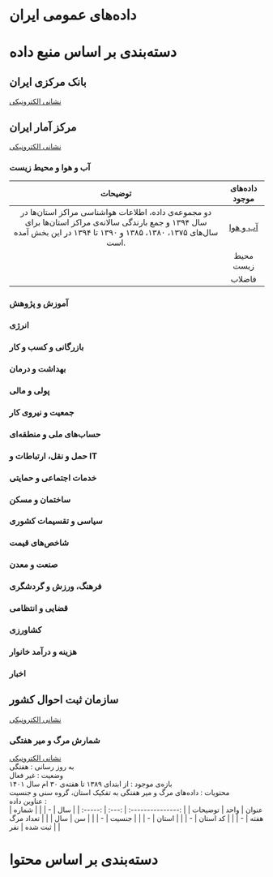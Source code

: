 
# داده‌های عمومی ایران

# دسته‌بندی بر اساس منبع داده

## بانک مرکزی ایران

[نشانی الکترونیکی](https://www.cbi.ir/)

## مرکز آمار ایران
[نشانی الکترونیکی](https://www.amar.org.ir/)

### آب و هوا و محیط زیست

|                                                                              توضیحات                                                                              |        داده‌های موجود         |
| :---------------------------------------------------------------------------------------------------------------------------------------------------------------: | :--------------------------: |
| دو مجموعه‌ی داده، اطلاعات هواشناسی مراکز استان‌ها در سال ۱۳۹۴ و جمع بارندگی سالانه‌ی مراکز استان‌ها برای سال‌های ۱۳۷۵، ۱۳۸۰، ۱۳۸۵ و ۱۳۹۰ تا ۱۳۹۴  در این بخش آمده است. | [آب و هوا](./SCI/Weather.md) |
|                                                                                                                                                                   |          محیط زیست           |
|                                                                                                                                                                   |            فاضلاب            |


### آموزش و پژوهش


### انرژی


### بازرگانی و کسب و کار


### بهداشت و درمان


### پولی و مالی


### جمعیت و نیروی کار


### حساب‌های ملی و منطقه‌ای


### حمل و نقل، ارتباطات و IT


### خدمات اجتماعی و حمایتی


### ساختمان و مسکن


### سیاسی و تقسیمات کشوری


### شاخص‌های قیمت


### صنعت و معدن


### فرهنگ، ورزش و گردشگری


### قضایی و انتظامی


### کشاورزی


### هزینه و درآمد خانوار

### اخبار

## سازمان ثبت احوال کشور
[نشانی الکترونیکی](https://www.sabteahval.ir/)

### شمارش مرگ و میر هفتگی
[نشانی الکترونیکی](https://www.sabteahval.ir/avej/Page.aspx?mId=49826&ID=3273&Page=Magazines/SquareshowMagazine)  
به روز رسانی : هفتگی  
وضعیت : غیر فعال  
بازه‌ی موجود : از ابتدای ۱۳۸۹ تا هفته‌ی ۳۰ ام سال ۱۴۰۱  
محتویات : داده‌های مرگ و میر هفتگی به تفکیک استان، گروه سنی و جنسیت  
عناوین داده :  
|       عنوان       | واحد  | توضیحات |
| :---------------: | :---: | :-----: |
|        سال        |   -   |         |
|    شماره هفته     |   -   |         |
|     کد استان      |   -   |         |
|       استان       |   -   |         |
|       جنسیت       |   -   |         |
|        سن         |  سال  |         |
| تعداد مرگ ثبت شده |  نفر  |         |

# دسته‌بندی بر اساس محتوا
